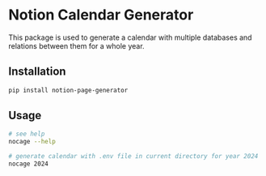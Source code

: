 # Notion Calendar Generator

This package is used to generate a calendar with multiple databases and relations between them for a whole year. 

## Installation

```bash
pip install notion-page-generator
```

## Usage

```bash
# see help
nocage --help

# generate calendar with .env file in current directory for year 2024
nocage 2024
```

